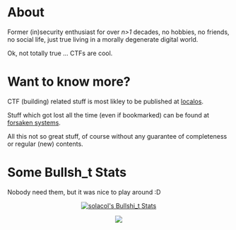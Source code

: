 # About
Former (in)security enthusiast for over *n>1* decades, no hobbies, no friends, no social life, just true living in a morally degenerate digital world.

Ok, not totally true ... CTFs are cool.

# Want to know more?
CTF (building) related stuff is most likley to be published at [localos](localos.io).

Stuff which got lost all the time (even if bookmarked) can be found at [forsaken systems](forksaken.systems).

All this not so great stuff, of course without any guarantee of completeness or regular (new) contents.

# Some Bullsh_t Stats
Nobody need them, but it was nice to play around :D

<p align="center">
<a href="https://github.com/solacol/solacol">
    <img align="center" src="https://github-readme-stats.vercel.app/api?username=solacol&show_icons=true&theme=dark&include_all_commits=true&hide=[]&count_private=true&hide_rank=true&line_height=32&custom_title=Bullsh_t%20Stats" alt="solacol's Bullshi_t Stats" />
</a>
</p>

<p align="center">
<a href="https://github.com/solacol/solacol">
    <img align="center" src="https://github-readme-stats.vercel.app/api/top-langs/?username=solacol&show_icons=true&theme=dark&langs_count=5&layout=default&hide_border=false" />
</a>
</p>



